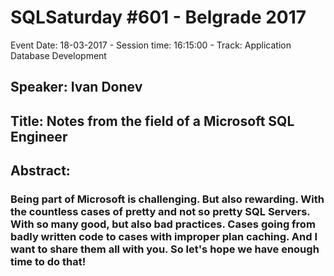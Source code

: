 # SQLSaturday #601 - Belgrade 2017
Event Date: 18-03-2017 - Session time: 16:15:00 - Track: Application  Database Development
## Speaker: Ivan Donev
## Title: Notes from the field of a Microsoft SQL Engineer
## Abstract:
### Being part of Microsoft is challenging. But also rewarding. With the countless cases of pretty and not so pretty SQL Servers. With so many good, but also bad practices. Cases going from badly written code to cases with improper plan caching. And I want to share them all with you. So let's hope we have enough time to do that!
